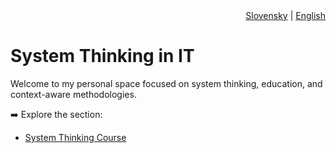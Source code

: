 <div align="right">
  <a href="../sk/index.md">Slovensky</a> | <a href="../en/index.md">English</a>
</div>

# System Thinking in IT

Welcome to my personal space focused on system thinking, education, and context-aware methodologies.

➡️ Explore the section:

- [System Thinking Course](class_SystemThinkingInIT/index.md)
